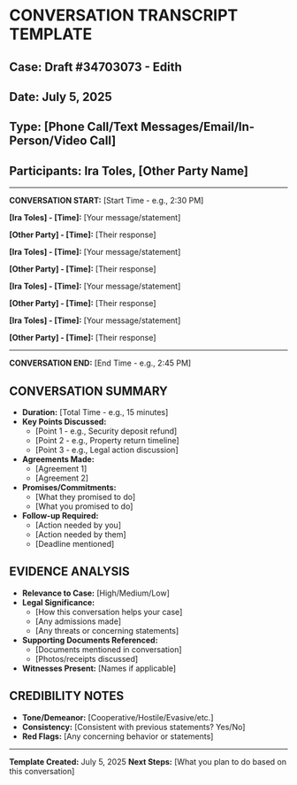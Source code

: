 # CONVERSATION TRANSCRIPT TEMPLATE
## Case: Draft #34703073 - Edith
## Date: July 5, 2025
## Type: [Phone Call/Text Messages/Email/In-Person/Video Call]
## Participants: Ira Toles, [Other Party Name]

---

**CONVERSATION START:** [Start Time - e.g., 2:30 PM]

**[Ira Toles] - [Time]:** 
[Your message/statement]

**[Other Party] - [Time]:** 
[Their response]

**[Ira Toles] - [Time]:** 
[Your message/statement]

**[Other Party] - [Time]:** 
[Their response]

**[Ira Toles] - [Time]:** 
[Your message/statement]

**[Other Party] - [Time]:** 
[Their response]

**[Ira Toles] - [Time]:** 
[Your message/statement]

**[Other Party] - [Time]:** 
[Their response]

---

**CONVERSATION END:** [End Time - e.g., 2:45 PM]

## CONVERSATION SUMMARY
- **Duration:** [Total Time - e.g., 15 minutes]
- **Key Points Discussed:** 
  - [Point 1 - e.g., Security deposit refund]
  - [Point 2 - e.g., Property return timeline]
  - [Point 3 - e.g., Legal action discussion]
- **Agreements Made:** 
  - [Agreement 1]
  - [Agreement 2]
- **Promises/Commitments:** 
  - [What they promised to do]
  - [What you promised to do]
- **Follow-up Required:** 
  - [Action needed by you]
  - [Action needed by them]
  - [Deadline mentioned]

## EVIDENCE ANALYSIS
- **Relevance to Case:** [High/Medium/Low]
- **Legal Significance:** 
  - [How this conversation helps your case]
  - [Any admissions made]
  - [Any threats or concerning statements]
- **Supporting Documents Referenced:** 
  - [Documents mentioned in conversation]
  - [Photos/receipts discussed]
- **Witnesses Present:** [Names if applicable]

## CREDIBILITY NOTES
- **Tone/Demeanor:** [Cooperative/Hostile/Evasive/etc.]
- **Consistency:** [Consistent with previous statements? Yes/No]
- **Red Flags:** [Any concerning behavior or statements]

---

**Template Created:** July 5, 2025
**Next Steps:** [What you plan to do based on this conversation]
